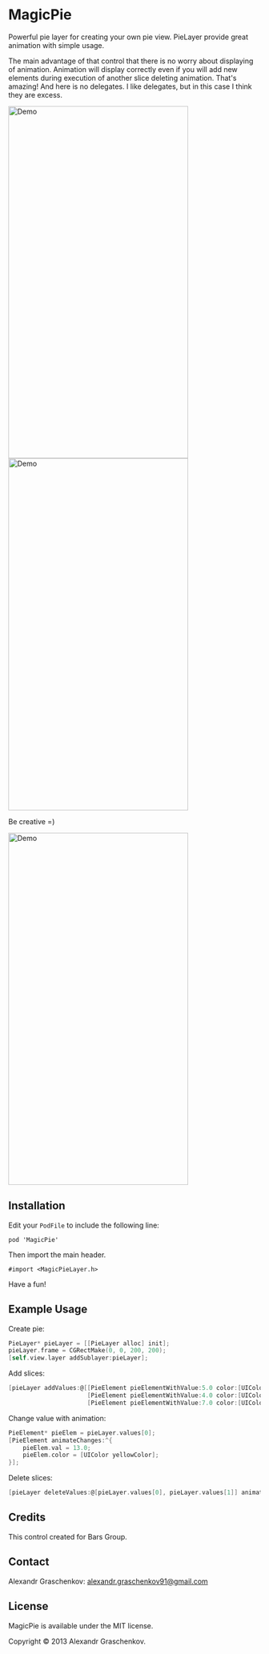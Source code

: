 MagicPie
========

Powerful pie layer for creating your own pie view. PieLayer provide great animation with simple usage.

The main advantage of that control that there is no worry about displaying of animation. Animation will display correctly even if you will add new elements during execution of another slice deleting animation. That's amazing! And here is no delegates. I like delegates, but in this case I think they are excess.

<img src="https://github.com/Sk0rpion/MagicPie/blob/master/MagicPie.gif?raw=true" alt="Demo" width="359" height="704" />


<img src="https://github.com/Sk0rpion/MagicPie/blob/master/MagicPie2.gif?raw=true" alt="Demo" width="359" height="704" />

Be creative =)

<img src="https://github.com/Sk0rpion/MagicPie/blob/master/MagicPie3.gif?raw=true" alt="Demo" width="359" height="704" />


## Installation

Edit your `PodFile` to include the following line:
```
pod 'MagicPie'
```

Then import the main header.
```
#import <MagicPieLayer.h>
```

Have a fun!

## Example Usage

Create pie:
```objective-c
PieLayer* pieLayer = [[PieLayer alloc] init];
pieLayer.frame = CGRectMake(0, 0, 200, 200);
[self.view.layer addSublayer:pieLayer];
```
    
Add slices:
```objective-c
[pieLayer addValues:@[[PieElement pieElementWithValue:5.0 color:[UIColor redColor]],
                      [PieElement pieElementWithValue:4.0 color:[UIColor blueColor]],
                      [PieElement pieElementWithValue:7.0 color:[UIColor greenColor]]] animated:YES];
```
                          
Change value with animation:
```objective-c
PieElement* pieElem = pieLayer.values[0];
[PieElement animateChanges:^{
	pieElem.val = 13.0;
	pieElem.color = [UIColor yellowColor];
}];
```

Delete slices:
```objective-c
[pieLayer deleteValues:@[pieLayer.values[0], pieLayer.values[1]] animated:YES];
```
## Credits

This control created for Bars Group.

## Contact

Alexandr Graschenkov: alexandr.graschenkov91@gmail.com

## License

MagicPie is available under the MIT license.

Copyright © 2013 Alexandr Graschenkov.
